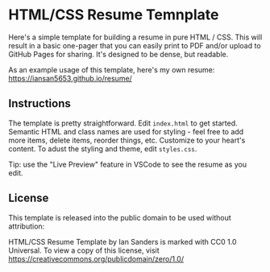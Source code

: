 # HTML/CSS Resume Temnplate

Here's a simple template for building a resume in pure HTML / CSS. This will result in a basic one-pager that you can easily print to PDF and/or upload to GitHub Pages for sharing. It's designed to be dense, but readable.

As an example usage of this template, here's my own resume: https://iansan5653.github.io/resume/

## Instructions

The template is pretty straightforward. Edit `index.html` to get started. Semantic HTML and class names are used for styling - feel free to add more items, delete items, reorder things, etc. Customize to your heart's content. To adust the styling and theme, edit `styles.css`.

Tip: use the "Live Preview" feature in VSCode to see the resume as you edit.

## License

This template is released into the public domain to be used without attribution:

HTML/CSS Resume Template by Ian Sanders is marked with CC0 1.0 Universal. To view a copy of this license, visit https://creativecommons.org/publicdomain/zero/1.0/
